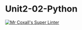 # Unit2-02-Python
[![Mr Coxall's Super Linter](https://github.com/ICS3U-Programming-SamuelNkongolo/Unit2-02-Python/workflows/Mr%20Coxall's%20Super%20Linter/badge.svg)](https://github.com/ICS3U-Programming-SamuelNkongolo/Unit2-02-Python/actions/)


